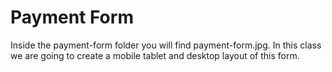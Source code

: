
# Payment Form
Inside the payment-form folder you will find payment-form.jpg. In this class we are going to create a mobile tablet and desktop layout of this form.

